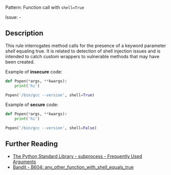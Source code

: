 Pattern: Function call with `shell=True`

Issue: -

## Description

This rule interrogates method calls for the presence of a keyword parameter _shell_ equaling true. It
is related to detection of shell injection issues and is intended to catch custom wrappers to vulnerable methods that may have been created.


Example of **insecure** code:

```python
def Popen(*args, **kwargs):
    print('hi')

Popen('/bin/gcc --version', shell=True)
```

Example of **secure** code:

```python
def Popen(*args, **kwargs):
    print('hi')

Popen('/bin/gcc --version', shell=False)
```

## Further Reading

* [The Python Standard Library - subprocess - Frequently Used Arguments](https://docs.python.org/2/library/subprocess.html#frequently-used-arguments)
* [Bandit - B604: any_other_function_with_shell_equals_true](https://bandit.readthedocs.io/en/latest/plugins/b604_any_other_function_with_shell_equals_true.html)
